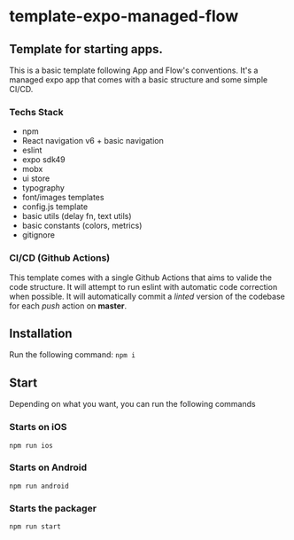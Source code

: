 # template-expo-managed-flow

## Template for starting apps.

This is a basic template following App and Flow's conventions.
It's a managed expo app that comes with a basic structure and some simple CI/CD.

### Techs Stack

- npm
- React navigation v6 + basic navigation
- eslint
- expo sdk49
- mobx
- ui store
- typography
- font/images templates
- config.js template
- basic utils (delay fn, text utils)
- basic constants (colors, metrics)
- gitignore

### CI/CD (Github Actions)

This template comes with a single Github Actions that aims to valide the code structure.
It will attempt to run eslint with automatic code correction when possible. It will automatically commit a _linted_ version of the codebase for each _push_ action on **master**.

## Installation

Run the following command:
`npm i`

## Start

Depending on what you want, you can run the following commands

### Starts on iOS

`npm run ios`

### Starts on Android

`npm run android`

### Starts the packager

`npm run start`
